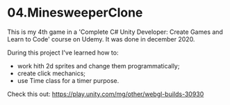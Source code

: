 # 04.MinesweeperClone
This is my 4th game in a 'Complete C# Unity Developer: Create Games and Learn to Code' course on Udemy. It was done in december 2020.

During this project I've learned how to:
- work hith 2d sprites and change them programmatically;
- create click mechanics;
- use Time class for a timer purpose.

Check this out:
https://play.unity.com/mg/other/webgl-builds-30930
